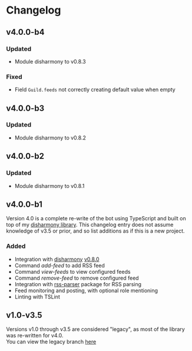 # Changelog
## v4.0.0-b4
### Updated
- Module disharmony to v0.8.3

### Fixed
- Field `Guild.feeds` not correctly creating default value when empty

## v4.0.0-b3
### Updated
- Module disharmony to v0.8.2

## v4.0.0-b2
### Updated
- Module disharmony to v0.8.1

## v4.0.0-b1
Version 4.0 is a complete re-write of the bot using TypeScript and built on top of my [disharmony library](https://github.com/benji7425/disharmony).
This changelog entry does not assume knowledge of v3.5 or prior, and so list additions as if this is a new project.

### Added
- Integration with [disharmony](https://github.com/benji7425/disharmony) [v0.8.0](https://www.npmjs.com/package/disharmony/v/0.8.0)
- Command *add-feed* to add RSS feed
- Command *view-feeds* to view configured feeds
- Command *remove-feed* to remove configured feed
- Integration with [rss-parser](https://www.npmjs.com/package/rss-parser) package for RSS parsing
- Feed monitoring and posting, with optional role mentioning
- Linting with TSLint

## v1.0-v3.5
Versions v1.0 through v3.5 are considered "legacy", as most of the library was re-written for v4.0.  
You can view the legacy branch [here](https://github.com/benji7425/discord-rss-fetcher/tree/legacy)